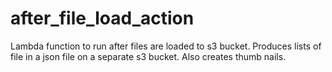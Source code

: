 # after_file_load_action
Lambda function to run after files are loaded to s3 bucket. Produces lists of file in a json file on a separate s3 bucket. Also creates thumb nails.  
